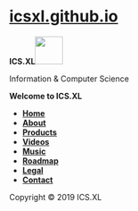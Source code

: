 # <a href="https://icsxl.github.io">icsxl.github.io</a>
<b>ICS.XL</b><img src="http://icsxl.github.io/ics.xl 1.jpg" width="50"/>

Information & Computer Science

<b>Welcome to ICS.XL</b>

<ul>
  <li><b><a href="https://icsxl.github.io/" target="_blank">Home</a></b></li>
  <li><b><a href="https://ics.xl.ag/about" target="_blank">About</a></b></li>
  <li><b><a href="https://ics.xl.ag/products" target="_blank">Products</a></b></li>
  <li><b><a href="https://ics.xl.ag/videos" target="_blank">Videos</a></b></li>
  <li><b><a href="https://ics.xl.ag/music" target="_blank">Music</a></b></li>
  <li><b><a href="https://ics.xl.ag/roadmap" target="_blank">Roadmap</a></b></li>
  <li><b><a href="https://ics.xl.ag/legal" target="_blank">Legal</a></b></li>
  <li><b><a href="https://ics.xl.ag/contact" target="_blank">Contact</a></b></li>
</ul>

Copyright © 2019 ICS.XL

